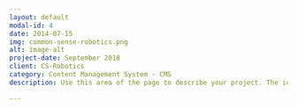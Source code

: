 ```yaml
---
layout: default
modal-id: 4
date: 2014-07-15
img: common-sense-robotics.png
alt: image-alt
project-date: September 2018
client: CS-Robotics
category: Content Management System - CMS
description: Use this area of the page to describe your project. The icon above is part of a free icon set by <a href="https://sellfy.com/p/8Q9P/jV3VZ/">Flat Icons</a>. On their website, you can download their free set with 16 icons, or you can purchase the entire set with 146 icons for only $12!

---
```


